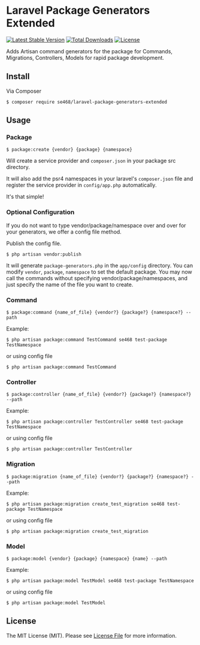 # Laravel Package Generators Extended
[![Latest Stable Version](https://poser.pugx.org/se468/laravel-package-generators-extended/v/stable)](https://packagist.org/packages/se468/laravel-package-generators-extended)
[![Total Downloads](https://poser.pugx.org/se468/laravel-package-generators-extended/downloads)](https://packagist.org/packages/se468/laravel-package-generators-extended)
[![License](https://poser.pugx.org/se468/laravel-package-generators-extended/license)](https://packagist.org/packages/se468/laravel-package-generators-extended)

Adds Artisan command generators for the package for Commands, Migrations, Controllers, Models for rapid package development.

## Install
Via Composer
```console
$ composer require se468/laravel-package-generators-extended
```

## Usage


### Package
```console
$ package:create {vendor} {package} {namespace}
```

Will create a service provider and `composer.json` in your package src directory. 

It will also add the psr4 namespaces in your laravel's `composer.json` file and register the service provider in `config/app.php` automatically.

It's that simple!


### Optional Configuration
If you do not want to type vendor/package/namespace over and over for your generators, we offer a config file method. 

Publish the config file. 
```console
$ php artisan vendor:publish
```

It will generate `package-generators.php` in the `app/config` directory. You can modify `vendor`, `package`, `namespace` to set the default package. You may now call the commands without specifying vendor/package/namespaces, and just specify the name of the file you want to create.



### Command
```console
$ package:command {name_of_file} {vendor?} {package?} {namespace?} --path
```

Example:
```console
$ php artisan package:command TestCommand se468 test-package TestNamespace
```
or using config file
```console
$ php artisan package:command TestCommand
```

### Controller
```console
$ package:controller {name_of_file} {vendor?} {package?} {namespace?}  --path
```

Example:
```console
$ php artisan package:controller TestController se468 test-package TestNamespace
```
or using config file
```console
$ php artisan package:controller TestController
```


### Migration
```
$ package:migration {name_of_file} {vendor?} {package?} {namespace?} --path
```

Example:
```console
$ php artisan package:migration create_test_migration se468 test-package TestNamespace 
```
or using config file
```console
$ php artisan package:migration create_test_migration
```


### Model
```console
$ package:model {vendor} {package} {namespace} {name} --path
```

Example:
```console
$ php artisan package:model TestModel se468 test-package TestNamespace 
```
or using config file
```console
$ php artisan package:model TestModel
```

## License

The MIT License (MIT). Please see [License File](LICENSE.md) for more information.
